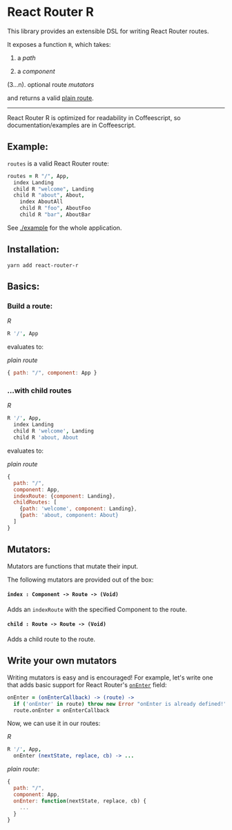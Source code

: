 # React Router R

This library provides an extensible DSL for writing React Router routes. 

It exposes a function `R`, which takes:

1. a *path*

2. a *component*

(3...n). optional route *mutators* 

and returns a valid [plain route](https://github.com/ReactTraining/react-router/blob/master/docs/API.md#plainroute).

---

React Router R is optimized for readability in Coffeescript, so documentation/examples are in Coffeescript.

## Example:

`routes` is a valid React Router route:

```coffeescript
routes = R "/", App,
  index Landing
  child R "welcome", Landing
  child R "about", About,
    index AboutAll
    child R "foo", AboutFoo
    child R "bar", AboutBar
```

See [./example](./example) for the whole application.

## Installation:
```
yarn add react-router-r
```

## Basics:
### Build a route:

*R*
```coffeescript
R '/', App
```

evaluates to:

*plain route*
```js
{ path: "/", component: App }
```

### ...with child routes

*R*
```coffeescript
R '/', App,
  index Landing
  child R 'welcome', Landing
  child R 'about, About
```

evaluates to:

*plain route*
```js
{
  path: "/",
  component: App,
  indexRoute: {component: Landing},
  childRoutes: [
    {path: 'welcome', component: Landing},
    {path: 'about, component: About}
  ]
}
```

## Mutators:
Mutators are functions that mutate their input.

The following mutators are provided out of the box:

#### `index : Component -> Route -> (Void)`
Adds an `indexRoute` with the specified Component to the route.

#### `child : Route -> Route -> (Void)`
Adds a child route to the route.

## Write your own mutators

Writing mutators is easy and is encouraged! For example, let's write one that adds basic support for React Router's [`onEnter`](https://github.com/ReactTraining/react-router/blob/master/docs/API.md#onenternextstate-replace-callback) field:

```coffeescript
onEnter = (onEnterCallback) -> (route) ->
  if ('onEnter' in route) throw new Error "onEnter is already defined!"
  route.onEnter = onEnterCallback
```

Now, we can use it in our routes:

*R*
```coffeescript
R '/', App, 
  onEnter (nextState, replace, cb) -> ...
```

*plain route*:
```javascript
{
  path: "/",
  component: App,
  onEnter: function(nextState, replace, cb) {
    ...
  }
}
```

